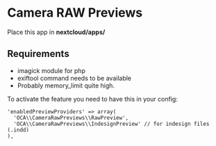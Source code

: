 # Camera RAW Previews
Place this app in **nextcloud/apps/**

## Requirements
* imagick module for php
* exiftool command needs to be available
* Probably memory_limit quite high.

To activate the feature you need to have this in your config:
```
'enabledPreviewProviders' => array(
  'OCA\\CameraRawPreviews\\RawPreview',
  'OCA\\CameraRawPreviews\\IndesignPreview' // for indesign files (.indd)
),
